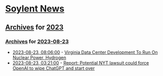 # [Soylent News](../../../README.md)

## [Archives](../../index.md) for [2023](../index.md)

### [Archives](../../index.md) for [2023-08-23](index.md)

* [2023-08-23, 08:06:00](https://soylentnews.org/article.pl?sid=23/08/22/0211218&from=rss) - [Virginia Data Center Development To Run On Nuclear Power, Hydrogen](https://soylentnews.org/article.pl?sid=23/08/22/0211218&from=rss)
* [2023-08-23, 03:21:00](https://soylentnews.org/article.pl?sid=23/08/21/2252221&from=rss) - [Report: Potential NYT lawsuit could force OpenAI to wipe ChatGPT and start over](https://soylentnews.org/article.pl?sid=23/08/21/2252221&from=rss)
